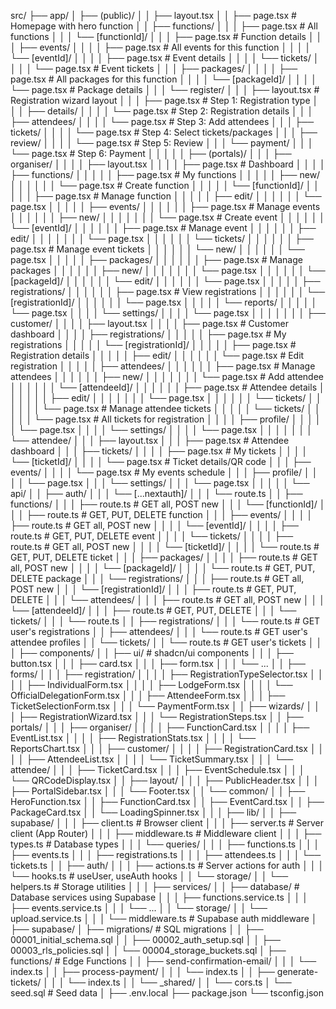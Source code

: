 src/
├── app/
│   ├── (public)/
│   │   ├── layout.tsx
│   │   ├── page.tsx                              # Homepage with hero function
│   │   ├── functions/
│   │   │   ├── page.tsx                          # All functions
│   │   │   └── [functionId]/
│   │   │       ├── page.tsx                      # Function details
│   │   │       ├── events/
│   │   │       │   ├── page.tsx                  # All events for this function
│   │   │       │   └── [eventId]/
│   │   │       │       ├── page.tsx              # Event details
│   │   │       │       └── tickets/
│   │   │       │           └── page.tsx          # Event tickets
│   │   │       ├── packages/
│   │   │       │   ├── page.tsx                  # All packages for this function
│   │   │       │   └── [packageId]/
│   │   │       │       └── page.tsx              # Package details
│   │   │       └── register/
│   │   │           ├── layout.tsx                # Registration wizard layout
│   │   │           ├── page.tsx                  # Step 1: Registration type
│   │   │           ├── details/
│   │   │           │   └── page.tsx              # Step 2: Registration details
│   │   │           ├── attendees/
│   │   │           │   └── page.tsx              # Step 3: Add attendees
│   │   │           ├── tickets/
│   │   │           │   └── page.tsx              # Step 4: Select tickets/packages
│   │   │           ├── review/
│   │   │           │   └── page.tsx              # Step 5: Review
│   │   │           └── payment/
│   │   │               └── page.tsx              # Step 6: Payment
│   │   │
│   │   ├── (portals)/
│   │   │   ├── organiser/
│   │   │   │   ├── layout.tsx
│   │   │   │   ├── page.tsx                      # Dashboard
│   │   │   │   ├── functions/
│   │   │   │   │   ├── page.tsx                  # My functions
│   │   │   │   │   ├── new/
│   │   │   │   │   │   └── page.tsx              # Create function
│   │   │   │   │   └── [functionId]/
│   │   │   │   │       ├── page.tsx              # Manage function
│   │   │   │   │       ├── edit/
│   │   │   │   │       │   └── page.tsx
│   │   │   │   │       ├── events/
│   │   │   │   │       │   ├── page.tsx          # Manage events
│   │   │   │   │       │   ├── new/
│   │   │   │   │       │   │   └── page.tsx      # Create event
│   │   │   │   │       │   └── [eventId]/
│   │   │   │   │       │       ├── page.tsx      # Manage event
│   │   │   │   │       │       ├── edit/
│   │   │   │   │       │       │   └── page.tsx
│   │   │   │   │       │       └── tickets/
│   │   │   │   │       │           ├── page.tsx  # Manage event tickets
│   │   │   │   │       │           └── new/
│   │   │   │   │       │               └── page.tsx
│   │   │   │   │       ├── packages/
│   │   │   │   │       │   ├── page.tsx          # Manage packages
│   │   │   │   │       │   ├── new/
│   │   │   │   │       │   │   └── page.tsx
│   │   │   │   │       │   └── [packageId]/
│   │   │   │   │       │       └── edit/
│   │   │   │   │       │           └── page.tsx
│   │   │   │   │       ├── registrations/
│   │   │   │   │       │   ├── page.tsx          # View registrations
│   │   │   │   │       │   └── [registrationId]/
│   │   │   │   │       │       └── page.tsx
│   │   │   │   │       └── reports/
│   │   │   │   │           └── page.tsx
│   │   │   │   └── settings/
│   │   │   │       └── page.tsx
│   │   │   │
│   │   │   ├── customer/
│   │   │   │   ├── layout.tsx
│   │   │   │   ├── page.tsx                      # Customer dashboard
│   │   │   │   ├── registrations/
│   │   │   │   │   ├── page.tsx                  # My registrations
│   │   │   │   │   └── [registrationId]/
│   │   │   │   │       ├── page.tsx              # Registration details
│   │   │   │   │       ├── edit/
│   │   │   │   │       │   └── page.tsx          # Edit registration
│   │   │   │   │       ├── attendees/
│   │   │   │   │       │   ├── page.tsx          # Manage attendees
│   │   │   │   │       │   ├── new/
│   │   │   │   │       │   │   └── page.tsx      # Add attendee
│   │   │   │   │       │   └── [attendeeId]/
│   │   │   │   │       │       ├── page.tsx      # Attendee details
│   │   │   │   │       │       ├── edit/
│   │   │   │   │       │       │   └── page.tsx
│   │   │   │   │       │       └── tickets/
│   │   │   │   │       │           └── page.tsx  # Manage attendee tickets
│   │   │   │   │       └── tickets/
│   │   │   │   │           └── page.tsx          # All tickets for registration
│   │   │   │   ├── profile/
│   │   │   │   │   └── page.tsx
│   │   │   │   └── settings/
│   │   │   │       └── page.tsx
│   │   │   │
│   │   │   └── attendee/
│   │   │       ├── layout.tsx
│   │   │       ├── page.tsx                      # Attendee dashboard
│   │   │       ├── tickets/
│   │   │       │   ├── page.tsx                  # My tickets
│   │   │       │   └── [ticketId]/
│   │   │       │       └── page.tsx              # Ticket details/QR code
│   │   │       ├── events/
│   │   │       │   └── page.tsx                  # My events schedule
│   │   │       ├── profile/
│   │   │       │   └── page.tsx
│   │   │       └── settings/
│   │   │           └── page.tsx
│   │   │
│   │   └── api/
│   │       ├── auth/
│   │       │   └── [...nextauth]/
│   │       │       └── route.ts
│   │       ├── functions/
│   │       │   ├── route.ts                      # GET all, POST new
│   │       │   └── [functionId]/
│   │       │       ├── route.ts                  # GET, PUT, DELETE function
│   │       │       ├── events/
│   │       │       │   ├── route.ts              # GET all, POST new
│   │       │       │   └── [eventId]/
│   │       │       │       ├── route.ts          # GET, PUT, DELETE event
│   │       │       │       └── tickets/
│   │       │       │           ├── route.ts      # GET all, POST new
│   │       │       │           └── [ticketId]/
│   │       │       │               └── route.ts  # GET, PUT, DELETE ticket
│   │       │       ├── packages/
│   │       │       │   ├── route.ts              # GET all, POST new
│   │       │       │   └── [packageId]/
│   │       │       │       └── route.ts          # GET, PUT, DELETE package
│   │       │       └── registrations/
│   │       │           ├── route.ts              # GET all, POST new
│   │       │           └── [registrationId]/
│   │       │               ├── route.ts          # GET, PUT, DELETE
│   │       │               └── attendees/
│   │       │                   ├── route.ts      # GET all, POST new
│   │       │                   └── [attendeeId]/
│   │       │                       ├── route.ts  # GET, PUT, DELETE
│   │       │                       └── tickets/
│   │       │                           └── route.ts
│   │       ├── registrations/
│   │       │   └── route.ts                      # GET user's registrations
│   │       ├── attendees/
│   │       │   └── route.ts                      # GET user's attendee profiles
│   │       └── tickets/
│   │           └── route.ts                      # GET user's tickets
│   │
│   ├── components/
│   │   ├── ui/                                   # shadcn/ui components
│   │   │   ├── button.tsx
│   │   │   ├── card.tsx
│   │   │   ├── form.tsx
│   │   │   └── ...
│   │   ├── forms/
│   │   │   ├── registration/
│   │   │   │   ├── RegistrationTypeSelector.tsx
│   │   │   │   ├── IndividualForm.tsx
│   │   │   │   ├── LodgeForm.tsx
│   │   │   │   └── OfficialDelegationForm.tsx
│   │   │   ├── AttendeeForm.tsx
│   │   │   ├── TicketSelectionForm.tsx
│   │   │   └── PaymentForm.tsx
│   │   ├── wizards/
│   │   │   ├── RegistrationWizard.tsx
│   │   │   └── RegistrationSteps.tsx
│   │   ├── portals/
│   │   │   ├── organiser/
│   │   │   │   ├── FunctionCard.tsx
│   │   │   │   ├── EventList.tsx
│   │   │   │   ├── RegistrationStats.tsx
│   │   │   │   └── ReportsChart.tsx
│   │   │   ├── customer/
│   │   │   │   ├── RegistrationCard.tsx
│   │   │   │   ├── AttendeeList.tsx
│   │   │   │   └── TicketSummary.tsx
│   │   │   └── attendee/
│   │   │       ├── TicketCard.tsx
│   │   │       ├── EventSchedule.tsx
│   │   │       └── QRCodeDisplay.tsx
│   │   ├── layout/
│   │   │   ├── PublicHeader.tsx
│   │   │   ├── PortalSidebar.tsx
│   │   │   └── Footer.tsx
│   │   └── common/
│   │       ├── HeroFunction.tsx
│   │       ├── FunctionCard.tsx
│   │       ├── EventCard.tsx
│   │       ├── PackageCard.tsx
│   │       └── LoadingSpinner.tsx
│   │
│   ├── lib/
│   │   ├── supabase/
│   │   │   ├── client.ts                         # Browser client
│   │   │   ├── server.ts                         # Server client (App Router)
│   │   │   ├── middleware.ts                     # Middleware client
│   │   │   ├── types.ts                          # Database types
│   │   │   └── queries/
│   │   │       ├── functions.ts
│   │   │       ├── events.ts
│   │   │       ├── registrations.ts
│   │   │       ├── attendees.ts
│   │   │       └── tickets.ts
│   │   ├── auth/
│   │   │   ├── actions.ts                        # Server actions for auth
│   │   │   └── hooks.ts                          # useUser, useAuth hooks
│   │   └── storage/
│   │       └── helpers.ts                        # Storage utilities
│   │
│   ├── services/
│   │   ├── database/                             # Database services using Supabase
│   │   │   ├── functions.service.ts
│   │   │   ├── events.service.ts
│   │   │   └── ...
│   │   └── storage/
│   │       └── upload.service.ts
│   │
│   └── middleware.ts                             # Supabase auth middleware
│
├── supabase/
│   ├── migrations/                               # SQL migrations
│   │   ├── 00001_initial_schema.sql
│   │   ├── 00002_auth_setup.sql
│   │   ├── 00003_rls_policies.sql
│   │   └── 00004_storage_buckets.sql
│   ├── functions/                                # Edge Functions
│   │   ├── send-confirmation-email/
│   │   │   └── index.ts
│   │   ├── process-payment/
│   │   │   └── index.ts
│   │   ├── generate-tickets/
│   │   │   └── index.ts
│   │   └── _shared/
│   │       └── cors.ts
│   └── seed.sql                                  # Seed data
│
├── .env.local
├── package.json
└── tsconfig.json